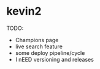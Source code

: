 # kevin2

TODO:
- Champions page
- live search feature
- some deploy pipeline/cycle
- I nEED versioning and releases
